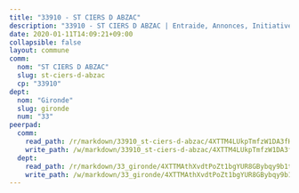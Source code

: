 ```yaml
---
title: "33910 - ST CIERS D ABZAC"
description: "33910 - ST CIERS D ABZAC | Entraide, Annonces, Initiatives"
date: 2020-01-11T14:09:21+09:00
collapsible: false
layout: commune
comm:
  nom: "ST CIERS D ABZAC"
  slug: st-ciers-d-abzac
  cp: "33910"
dept:
  nom: "Gironde"
  slug: gironde
  num: "33"
peerpad:
  comm:
    read_path: /r/markdown/33910_st-ciers-d-abzac/4XTTM4LUkpTmfzW1DA3fH5T4ULEMYDbSydhJw9EFKV2NA54i1
    write_path: /w/markdown/33910_st-ciers-d-abzac/4XTTM4LUkpTmfzW1DA3fH5T4ULEMYDbSydhJw9EFKV2NA54i1-K3TgUQrGsbhbDxSBW5nkWevcBAnnsajVjwja7qNQWDUT4uxxBc8Sy6fE1hKTUwFtVo1mfe1Ejv98mRBuKXuGsLZk1xKvPMXzqJZUnYvowyrcYDs67bC66vZbu9KFaK7JZCFeUSMs
  dept:
    read_path: /r/markdown/33_gironde/4XTTMAthXvdtPoZt1bgYUR8GBybqy9b1tLUaaKDw5iKj57LRt
    write_path: /w/markdown/33_gironde/4XTTMAthXvdtPoZt1bgYUR8GBybqy9b1tLUaaKDw5iKj57LRt-K3TgU8ogmN5s8hbKrZhkV9P1KQiFepNWXjoYRvdMTW1jt7eRXTmrjG677tN9mcUTsALjzYGgb8mvcrYPJn2Jd8cTiBmF9aZcbgdcQL1kzCPJnSf6X8tpEcGPdTr5qT6cQqEpt6oQ
---
```


